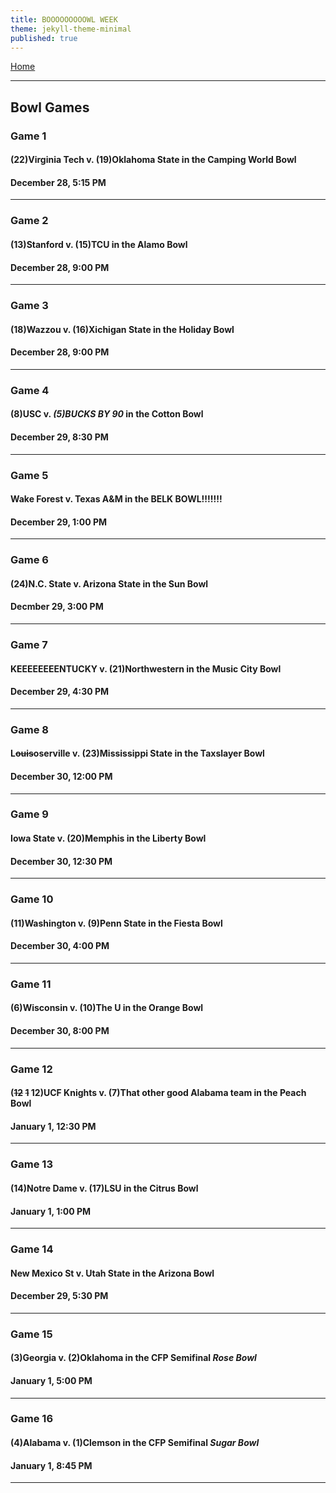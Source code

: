 ```yaml
---
title: BOOOOOOOOOWL WEEK
theme: jekyll-theme-minimal
published: true
---
```

<body>
<div id="fb-root"></div>
<script>(function(d, s, id) {
  var js, fjs = d.getElementsByTagName(s)[0];
  if (d.getElementById(id)) return;
  js = d.createElement(s); js.id = id;
  js.src = 'https://connect.facebook.net/en_US/sdk.js#xfbml=1&version=v2.11&appId=133329484016307';
  fjs.parentNode.insertBefore(js, fjs);
}(document, 'script', 'facebook-jssdk'));</script>

<a href="https://alexchutkan.github.io">Home</a>

<hr>

<h2>Bowl Games</h2>

<h3>Game 1</h3>

<h4>(22)Virginia Tech v. (19)Oklahoma State in the <strong>Camping World Bowl</strong></h4>

<h4>December 28, 5:15 PM</h4>

<hr>

<h3>Game 2</h3>

<h4>(13)Stanford v. (15)TCU in the <strong>Alamo Bowl</strong></h4>

<h4>December 28, 9:00 PM</h4>

<hr>

<h3>Game 3</h3>

<h4>(18)Wazzou v. (16)Xichigan State in the <strong>Holiday Bowl</strong></h4>

<h4>December 28, 9:00 PM</h4>

<hr>

<h3>Game 4</h3>

<h4>(8)USC v. <em><strong>(5)BUCKS BY 90</strong></em> in the Cotton Bowl</h4>

<h4>December 29, 8:30 PM</h4>

<hr>

<h3>Game 5</h3>

<h4>Wake Forest v. Texas A&M in the <strong>BELK BOWL</strong>!!!!!!!</h4>

<h4>December 29, 1:00 PM</h4>

<hr>

<h3>Game 6</h3>

<h4>(24)N.C. State v. Arizona State in the <strong>Sun Bowl</strong></h4>

<h4>Decmber 29, 3:00 PM</h4>

<hr>

<h3>Game 7</h3>

<h4>KEEEEEEEENTUCKY v. (21)Northwestern in the <strong>Music City Bowl</strong></h4>

<h4>December 29, 4:30 PM</h4>

<hr>

<h3>Game 8</h3>

<h4>L<s>ouis</s>oserville v. (23)Mississippi State in the <strong>Taxslayer Bowl</strong></h4>

<h4>December 30, 12:00 PM</h4>

<hr>

<h3>Game 9</h3>

<h4>Iowa State v. (20)Memphis in the <strong>Liberty Bowl</strong></h4>

<h4>December 30, 12:30 PM</h4>

<hr>

<h3>Game 10</h3>

<h4>(11)Washington v. (9)Penn State in the <strong>Fiesta Bowl</strong></h4>

<h4>December 30, 4:00 PM</h4>

<hr>

<h3>Game 11</h3>

<h4>(6)Wisconsin v. (10)The U in the <strong>Orange Bowl</strong></h4>

<h4>December 30, 8:00 PM</h4>

<hr>

<h3>Game 12</h3>

<h4>(<s>12</s> <s>1</s> 12)UCF Knights v. (7)That other good Alabama team in the <strong>Peach Bowl</strong></h4>

<h4>January 1, 12:30 PM</h4>

<hr>

<h3>Game 13</h3>

<h4>(14)Notre Dame v. (17)LSU in the <strong>Citrus Bowl</strong></h4>

<h4>January 1, 1:00 PM</h4>

<hr>

<h3>Game 14</h3>

<h4>New Mexico St v. Utah State in the <strong>Arizona Bowl</strong></h4>

<h4>December 29, 5:30 PM</h4>

<hr>

<h3>Game 15</h3>

<h4>(3)Georgia v. (2)Oklahoma in the <strong>CFP Semifinal <em>Rose Bowl</em></strong></h4>

<h4>January 1, 5:00 PM</h4>

<hr>

<h3>Game 16</h3>

<h4>(4)Alabama v. (1)Clemson in the <strong>CFP Semifinal <em>Sugar Bowl</em></strong></h4>

<h4>January 1, 8:45 PM</h4>

<hr>




<div class="fb-comments" data-href="https://www.facebook.com/permalink.php?story_fbid=2027425364158879&amp;id=2027425210825561" data-numposts="5"></div>


